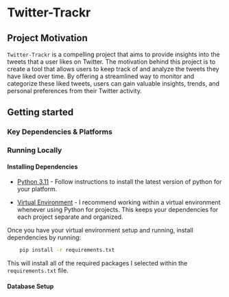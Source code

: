 # Twitter-Trackr

## Project Motivation

`Twitter-Trackr` is a compelling project that aims to provide insights into the tweets that a user likes on Twitter. The motivation behind this project is to create a tool that allows users to keep track of and analyze the tweets they have liked over time. By offering a streamlined way to monitor and categorize these liked tweets, users can gain valuable insights, trends, and personal preferences from their Twitter activity.

## Getting started

### Key Dependencies & Platforms

### Running Locally

#### Installing Dependencies

- [Python 3.11](https://docs.python.org/3/using/unix.html#getting-and-installing-the-latest-version-of-python) - Follow instructions to install the latest version of python for your platform.

- [Virtual Environment](https://packaging.python.org/en/latest/guides/installing-using-pip-and-virtual-environments/) - I recommend working within a virtual environment whenever using Python for projects. This keeps your dependencies for each project separate and organized.

Once you have your virtual environment setup and running, install dependencies by running:

```bash
    pip install -r requirements.txt
```

This will install all of the required packages I selected within the `requirements.txt` file.

#### Database Setup
